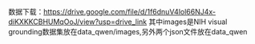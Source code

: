 数据下载：https://drive.google.com/file/d/1f6dnuV4lol66NJ4x-diKXKKCBHUMqOoJ/view?usp=drive_link
其中images是NIH visual grounding数据集放在data_qwen/images,另外两个json文件放在data_qwen
